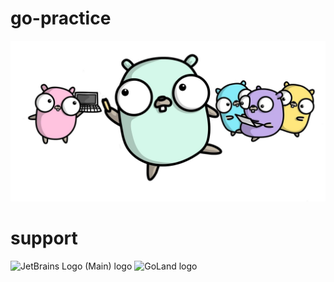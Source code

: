 # go-practice
![](https://raw.githubusercontent.com/honkkki/go-practice/master/go.jpg)

# support
![JetBrains Logo (Main) logo](https://resources.jetbrains.com/storage/products/company/brand/logos/jb_beam.svg)
![GoLand logo](https://resources.jetbrains.com/storage/products/company/brand/logos/GoLand.svg)

